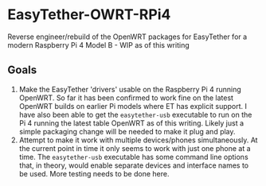 # EasyTether-OWRT-RPi4
Reverse engineer/rebuild of the OpenWRT packages for EasyTether for a modern Raspberry Pi 4 Model B - WIP as of this writing

## Goals
1. Make the EasyTether 'drivers' usable on the Raspberry Pi 4 running OpenWRT. So far it has been confirmed to work fine on the latest OpenWRT builds on earlier Pi models where ET has explicit support. I have also been able to get the `easytether-usb` executable to run on the Pi 4 running the latest table OpenWRT as of this writing. Likely just a simple packaging change will be needed to make it plug and play.
2. Attempt to make it work with multiple devices/phones simultaneously. At the current point in time it only seems to work with just one phone at a time. The `easytether-usb` executable has some command line options that, in theory, would enable separate devices and interface names to be used. More testing needs to be done here.
